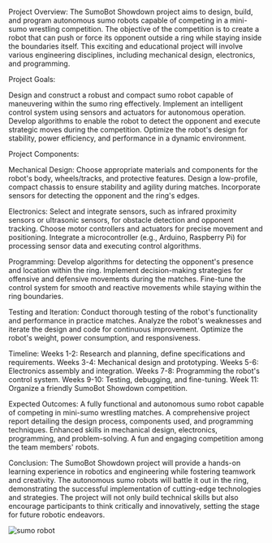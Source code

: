 
Project Overview:
The SumoBot Showdown project aims to design, build, and program autonomous sumo robots capable of competing in a mini-sumo wrestling competition. The objective of the competition is to create a robot that can push or force its opponent outside a ring while staying inside the boundaries itself. This exciting and educational project will involve various engineering disciplines, including mechanical design, electronics, and programming.

Project Goals:

Design and construct a robust and compact sumo robot capable of maneuvering within the sumo ring effectively.
Implement an intelligent control system using sensors and actuators for autonomous operation.
Develop algorithms to enable the robot to detect the opponent and execute strategic moves during the competition.
Optimize the robot's design for stability, power efficiency, and performance in a dynamic environment.

Project Components:

Mechanical Design:
Choose appropriate materials and components for the robot's body, wheels/tracks, and protective features.
Design a low-profile, compact chassis to ensure stability and agility during matches.
Incorporate sensors for detecting the opponent and the ring's edges.

Electronics:
Select and integrate sensors, such as infrared proximity sensors or ultrasonic sensors, for obstacle detection and opponent tracking.
Choose motor controllers and actuators for precise movement and positioning.
Integrate a microcontroller (e.g., Arduino, Raspberry Pi) for processing sensor data and executing control algorithms.

Programming:
Develop algorithms for detecting the opponent's presence and location within the ring.
Implement decision-making strategies for offensive and defensive movements during the matches.
Fine-tune the control system for smooth and reactive movements while staying within the ring boundaries.

Testing and Iteration:
Conduct thorough testing of the robot's functionality and performance in practice matches.
Analyze the robot's weaknesses and iterate the design and code for continuous improvement.
Optimize the robot's weight, power consumption, and responsiveness.

Timeline:
Weeks 1-2: Research and planning, define specifications and requirements.
Weeks 3-4: Mechanical design and prototyping.
Weeks 5-6: Electronics assembly and integration.
Weeks 7-8: Programming the robot's control system.
Weeks 9-10: Testing, debugging, and fine-tuning.
Week 11: Organize a friendly SumoBot Showdown competition.

Expected Outcomes:
A fully functional and autonomous sumo robot capable of competing in mini-sumo wrestling matches.
A comprehensive project report detailing the design process, components used, and programming techniques.
Enhanced skills in mechanical design, electronics, programming, and problem-solving.
A fun and engaging competition among the team members' robots.

Conclusion:
The SumoBot Showdown project will provide a hands-on learning experience in robotics and engineering while fostering teamwork and creativity. The autonomous sumo robots will battle it out in the ring, demonstrating the successful implementation of cutting-edge technologies and strategies. The project will not only build technical skills but also encourage participants to think critically and innovatively, setting the stage for future robotic endeavors.

![sumo robot](https://github.com/user-attachments/assets/cda73284-b6de-4efc-a15f-5e7a7f08e4a6)
